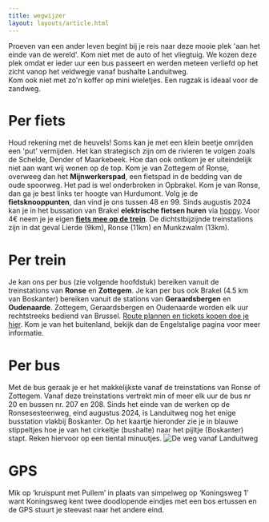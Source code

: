 ```yaml
---
title: wegwijzer
layout: layouts/article.html
---
```

Proeven van een ander leven begint bij je reis naar deze mooie plek 'aan het einde van de wereld'. Kom niet met de auto of het vliegtuig. We kozen deze plek omdat er ieder uur een bus passeert en werden meteen verliefd op het zicht vanop het veldwegje vanaf bushalte Landuitweg.  
Kom ook niet met zo'n koffer op mini wieletjes. Een rugzak is ideaal voor de zandweg.

# Per fiets
Houd rekening met de heuvels! Soms kan je met een klein beetje omrijden een 'put' vermijden. Het kan strategisch zijn om de rivieren te volgen zoals de Schelde, Dender of Maarkebeek. Hoe dan ook ontkom je er uiteindelijk niet aan want wij wonen op de top.
Kom je van Zottegem of Ronse, overweeg dan het **Mijnwerkerspad**, een fietspad in de bedding van de oude spoorweg. Het pad is wel onderbroken in Opbrakel. Kom je van Ronse, dan ga je best links ter hoogte van Hurdumont. Volg je de **fietsknooppunten**, dan vind je ons tussen 48 en 99.
Sinds augustis 2024 kan je in het bussation van Brakel **elektrische fietsen huren** via [hoppy](https://behoppy.eu/nl/vervoerregios-dender-en-vlaamse-ardennen/). 
Voor 4€ neem je je eigen [**fiets mee op de trein**](https://www.belgiantrain.be/nl/tickets-and-railcards/bike-ticket). De dichtstbijzijnde treinstations zijn in dat geval Lierde (9km), Ronse (11km) en Munkzwalm (13km).

# Per trein
Je kan ons per bus (zie volgende hoofdstuk) bereiken vanuit de treinstations van **Ronse** en **Zottegem**. Je kan per bus ook Brakel (4.5 km van Boskanter) bereiken vanuit de stations van **Geraardsbergen** en **Oudenaarde**. Zottegem, Geraardsbergen en Oudenaarde worden elk uur rechtstreeks bediend van Brussel. [Route plannen en tickets kopen doe je hier](https://www.belgiantrain.be/nl/travel-info/current/current-departure-times). Kom je van het buitenland, bekijk dan de Engelstalige pagina voor meer informatie.

# Per bus
Met de bus geraak je er het makkelijkste vanaf de treinstations van Ronse of Zottegem. Vanaf deze treinstations vertrekt min of meer elk uur de bus nr 20 en bussen nr. 207 en 208. Sinds het einde van de werken op de Ronsesesteenweg, eind augustus 2024, is Landuitweg nog het enige busstation vlakbij Boskanter.
Op het kaartje hieronder zie je in blauwe stippeltjes hoe je van het cirkeltje (bushalte) naar het pijltje (Boskanter) stapt. Reken hiervoor op een tiental minuutjes.
![De weg vanaf Landuitweg](/pictures/landuitweg.jpg)

# GPS
Mik op ‘kruispunt met Pullem’ in plaats van simpelweg op ‘Koningsweg 1’ want Koningsweg kent twee doodlopende eindjes met een bos ertussen en de GPS stuurt je steevast naar het andere eind.
